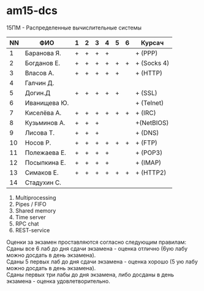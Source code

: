 # am15-dcs
15ПМ - Распределенные вычислительные системы

| NN  | ФИО              | 1   | 2   | 3   | 4   | 5   | 6   | Курсач |
| --- | ---------------- | --- | --- | --- | --- | --- | --- | ------ |
| 1   | Баранова Я.      |  +  |  +  |  +  |  +  |     |     |    + (PPP)  |
| 2   | Богданов Е.      |  +  |  +  |  +  |  +  |  +  |  +  |    + (Socks 4) |
| 3   | Власов А.        |  +  |  +  |  +  |  +  |  +  |     |    + (HTTP)  | 
| 4   | Галчин Д.        |     |     |     |     |     |     |        |
| 5   | Догин.Д          |  +  |  +  |  +  |  +  |  +  |     |    + (SSL)  | 
| 6   | Иванищева Ю.     |     |     |     |     |     |     |    + (Telnet)   | 
| 7   | Киселёва А.      |  +  |  +  |  +  |  +  |  +  |  +  |    + (IRC)  | 
| 8   | Кузьминов А.     |  +  |  +  |  +  |     |     |     |    +(NetBIOS)   |     
| 9   | Лисова Т.        |  +  |  +  |  +  |     |     |     |    + (DNS)   |   
| 10  | Носов Р.         |  +  |  +  |  +  |  +  |  +  |  +  |    + (FTP)  | 
| 11  | Полежаева Е.     |  +  |  +  |  +  |  +  |     |     |    + (POP3) |  
| 12  | Посыпкина Е.     |  +  |  +  |  +  |  +  |     |     |    + (IMAP)  |   
| 13  | Симаков Е.       |  +  |  +  |  +  |  +  |  +  |  +  |    + (HTTP2) |     
| 14  | Стадухин С.      |     |     |     |     |     |     |        |

1. Multiprocessing
2. Pipes / FIFO
3. Shared memory
4. Time server
5. RPC chat
6. REST-service

Оценки за экзамен проставляются согласно следующим правилам:  
Сданы все 6 лаб до дня сдачи экзамена - оценка отлично (6ую лабу можно досдать в день экзамена).  
Сданы 5 первых лаб до дня сдачи экзамена - оценка хорошо (5 ую лабу можно досдать в день экзамена).  
Сданы первых три лабы до дня экзамена, либо досданы в день экзамена - оценка удовлетворительно.  
